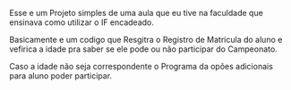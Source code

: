 Esse e um Projeto simples de uma aula que eu tive na faculdade que ensinava como utilizar o IF encadeado.

Basicamente e um codigo que Resgitra o Registro de Matricula do aluno e vefirica a idade pra saber se ele pode ou não participar do Campeonato.

Caso a idade não seja correspondente o Programa da opões adicionais para aluno poder participar.

